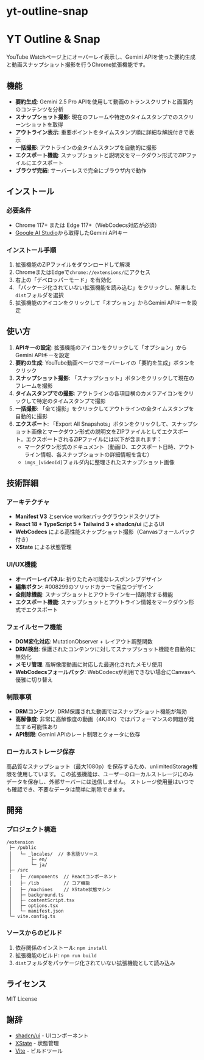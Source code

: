 # yt-outline-snap

# YT Outline & Snap

YouTube Watchページ上にオーバーレイ表示し、Gemini APIを使った要約生成と動画スナップショット撮影を行うChrome拡張機能です。

## 機能

- **要約生成**: Gemini 2.5 Pro APIを使用して動画のトランスクリプトと画面内のコンテンツを分析
- **スナップショット撮影**: 現在のフレームや特定のタイムスタンプでのスクリーンショットを取得
- **アウトライン表示**: 重要ポイントをタイムスタンプ順に詳細な解説付きで表示
- **一括撮影**: アウトラインの全タイムスタンプを自動的に撮影
- **エクスポート機能**: スナップショットと説明文をマークダウン形式でZIPファイルにエクスポート
- **ブラウザ完結**: サーバーレスで完全にブラウザ内で動作

## インストール

### 必要条件

- Chrome 117+ または Edge 117+（WebCodecs対応が必須）
- [Google AI Studio](https://ai.google.dev/)から取得したGemini APIキー

### インストール手順

1. 拡張機能のZIPファイルをダウンロードして解凍
2. ChromeまたはEdgeで`chrome://extensions/`にアクセス
3. 右上の「デベロッパーモード」を有効化
4. 「パッケージ化されていない拡張機能を読み込む」をクリックし、解凍した`dist`フォルダを選択
5. 拡張機能のアイコンをクリックして「オプション」からGemini APIキーを設定

## 使い方

1. **APIキーの設定**: 拡張機能のアイコンをクリックして「オプション」からGemini APIキーを設定
2. **要約の生成**: YouTube動画ページでオーバーレイの「要約を生成」ボタンをクリック
3. **スナップショット撮影**: 「スナップショット」ボタンをクリックして現在のフレームを撮影
4. **タイムスタンプでの撮影**: アウトラインの各項目横のカメラアイコンをクリックして特定のタイムスタンプで撮影
5. **一括撮影**: 「全て撮影」をクリックしてアウトラインの全タイムスタンプを自動的に撮影
6. **エクスポート**: 「Export All Snapshots」ボタンをクリックして、スナップショット画像とマークダウン形式の説明文をZIPファイルとしてエクスポート。エクスポートされるZIPファイルには以下が含まれます：
   - マークダウン形式のドキュメント（動画ID、エクスポート日時、アウトライン情報、各スナップショットの詳細情報を含む）
   - `imgs_[videoId]`フォルダ内に整理されたスナップショット画像

## 技術詳細

### アーキテクチャ

- **Manifest V3** とservice workerバックグラウンドスクリプト
- **React 18 + TypeScript 5 + Tailwind 3 + shadcn/ui** によるUI
- **WebCodecs** による高性能スナップショット撮影（Canvasフォールバック付き）
- **XState** による状態管理

### UI/UX機能

- **オーバーレイパネル**: 折りたたみ可能なレスポンシブデザイン
- **編集ボタン**: #008299のソリッドカラーで目立つデザイン
- **全削除機能**: スナップショットとアウトラインを一括削除する機能
- **エクスポート機能**: スナップショットとアウトライン情報をマークダウン形式でエクスポート

### フェイルセーフ機能

- **DOM変化対応**: MutationObserver + レイアウト調整関数
- **DRM検出**: 保護されたコンテンツに対してスナップショット機能を自動的に無効化
- **メモリ管理**: 高解像度動画に対応した最適化されたメモリ使用
- **WebCodecsフォールバック**: WebCodecsが利用できない場合にCanvasへ優雅に切り替え

### 制限事項

- **DRMコンテンツ**: DRM保護された動画ではスナップショット機能が無効
- **高解像度**: 非常に高解像度の動画（4K/8K）ではパフォーマンスの問題が発生する可能性あり
- **API制限**: Gemini APIのレート制限とクォータに依存

### ローカルストレージ保存

高品質なスナップショット（最大1080p）を保存するため、unlimitedStorage権限を使用しています。
この拡張機能は、ユーザーのローカルストレージにのみデータを保存し、外部サーバーには送信しません。
ストレージ使用量はいつでも確認でき、不要なデータは簡単に削除できます。

## 開発

### プロジェクト構造

```
/extension
 ├─ /public
 │   └─ _locales/  // 多言語リソース
 │       ├─ en/
 │       └─ ja/
 ├─ /src
 │   ├─ /components  // Reactコンポーネント
 │   ├─ /lib         // コア機能
 │   ├─ /machines    // XState状態マシン
 │   ├─ background.ts
 │   ├─ contentScript.tsx
 │   ├─ options.tsx
 │   └─ manifest.json
 └─ vite.config.ts
```

### ソースからのビルド

1. 依存関係のインストール: `npm install`
2. 拡張機能のビルド: `npm run build`
3. `dist`フォルダをパッケージ化されていない拡張機能として読み込み

## ライセンス

MIT License

## 謝辞

- [shadcn/ui](https://ui.shadcn.com/) - UIコンポーネント
- [XState](https://xstate.js.org/) - 状態管理
- [Vite](https://vitejs.dev/) - ビルドツール
